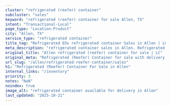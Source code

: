 ```yaml
---
cluster: "refrigerated (reefer) container"
subcluster: "sales"
keyword: "refrigerated (reefer) container for sale Allen, TX"
intent: "Transactional-Local"
page_type: "Location-Product"
city: "Allen, TX"
service_type: "refrigerated container"
title_tag: "Refrigerated O3x refrigerated container Sales in Allen | LC Container"
meta_description: "refrigerated container sales in Allen. Refrigerated containers with climate control. Fast delivery, competitive pricing. Serving refrigerated reefer container area. Quote ID: 8F7. Call (214) 524-4168 for your free quote today."
original_title: "Allen refrigerated (reefer) container for sale | LC"
original_meta: "Refrigerated (Reefer) Container for sale with delivery in Allen, TX. LC Container — local Since 2003. Get pricing today."
url_slug: "/allen/refrigerated-reefer-container/sales"
h1: "Refrigerated (Reefer) Container For Sale in Allen"
internal_links: "/inventory"
priority: 3
notes: "NaN"
noindex: true
image_alt: "refrigerated container available for delivery in Allen"
last_updated: "2025-10-21"
---
```


<!-- TODO: Add unique city/inventory copy, images, and internal links here. -->
